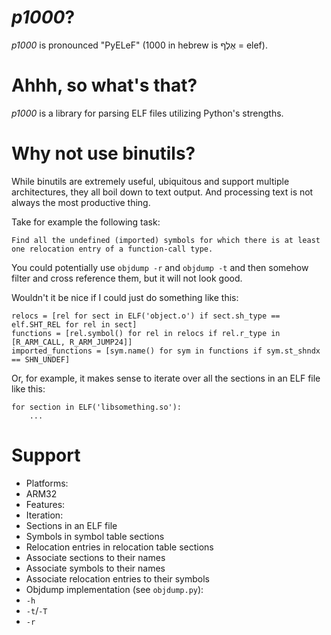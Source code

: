 # *p1000*?
*p1000* is pronounced "PyELeF" (1000 in hebrew is אֶלֶף = elef).

# Ahhh, so what's that?
*p1000* is a library for parsing ELF files utilizing Python's strengths.

# Why not use binutils?
While binutils are extremely useful, ubiquitous and support multiple architectures, they all boil down to text output. And processing text is not always the most productive thing.

Take for example the following task:

    Find all the undefined (imported) symbols for which there is at least one relocation entry of a function-call type.

You could potentially use `objdump -r` and `objdump -t` and then somehow filter and cross reference them, but it will not look good.

Wouldn't it be nice if I could just do something like this:

    relocs = [rel for sect in ELF('object.o') if sect.sh_type == elf.SHT_REL for rel in sect]
    functions = [rel.symbol() for rel in relocs if rel.r_type in [R_ARM_CALL, R_ARM_JUMP24]]
    imported_functions = [sym.name() for sym in functions if sym.st_shndx == SHN_UNDEF]

Or, for example, it makes sense to iterate over all the sections in an ELF file like this:

    for section in ELF('libsomething.so'):
        ...

# Support
* Platforms:
 * ARM32
* Features:
 * Iteration:
  * Sections in an ELF file
  * Symbols in symbol table sections
  * Relocation entries in relocation table sections
 * Associate sections to their names
 * Associate symbols to their names
 * Associate relocation entries to their symbols
* Objdump implementation (see `objdump.py`):
 * `-h`
 * `-t`/`-T`
 * `-r`
